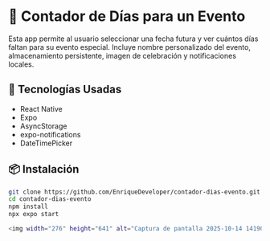 # 📅 Contador de Días para un Evento

Esta app permite al usuario seleccionar una fecha futura y ver cuántos días faltan para su evento especial. Incluye nombre personalizado del evento, almacenamiento persistente, imagen de celebración y notificaciones locales.

## 🚀 Tecnologías Usadas
- React Native
- Expo
- AsyncStorage
- expo-notifications
- DateTimePicker

## 📦 Instalación

```bash
git clone https://github.com/EnriqueDeveloper/contador-dias-evento.git
cd contador-dias-evento
npm install
npx expo start

<img width="276" height="641" alt="Captura de pantalla 2025-10-14 141908" src="https://github.com/user-attachments/assets/a13d5808-52ef-4ea4-9147-691e095e9951" />

